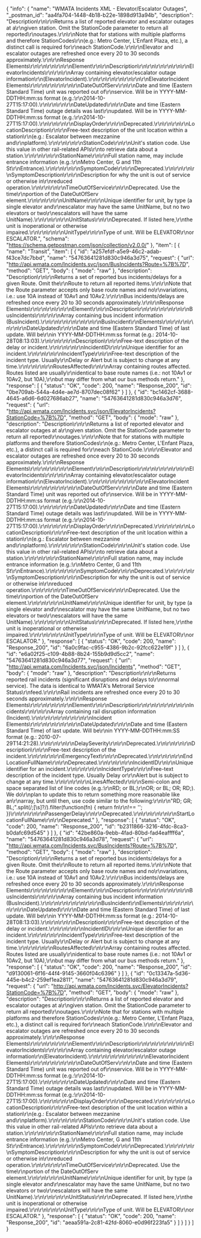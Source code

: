 {
  "info": {
    "name": "WMATA Incidents XML - Elevator/Escalator Outages",
    "_postman_id": "aa4fa704-1448-4b18-b22e-1898d913a94b",
    "description": "Description\r\n\r\nReturns a list of reported elevator and escalator outages at a\r\ngiven station. Omit the StationCode parameter to return all reported\r\noutages.\r\n\r\nNote that for stations with multiple platforms and therefore StationCodes\r\n(e.g.: Metro Center, L'Enfant Plaza, etc.), a distinct call is required for\r\neach StationCode.\r\n\r\nElevator and escalator outages are refreshed once every 20 to 30 seconds approximately.\r\n\r\nResponse Elements\r\n\r\n\r\n\r\n\r\nElement\r\n\r\nDescription\r\n\r\n\r\n\r\n\r\n\r\nElevatorIncidents\r\n\r\n\r\nArray containing elevator/escalator outage information\r\n(ElevatorIncident).\r\n\r\n\r\n\r\n\r\n\r\n\r\nElevatorIncident Elements\r\n\r\n\r\n\r\n\r\n\r\nDateOutOfServ\r\n\r\nDate and time (Eastern Standard Time) unit was reported out of\r\nservice. Will be in YYYY-MM-DDTHH:mm:ss format (e.g.:\r\n2014-10-27T15:17:00).\r\n\r\n\r\n\r\nDateUpdated\r\n\r\nDate and time (Eastern Standard Time) outage details was last\r\nupdated. Will be in YYYY-MM-DDTHH:mm:ss format (e.g.:\r\n2014-10-27T15:17:00).\r\n\r\n\r\n\r\nDisplayOrder\r\n\r\nDeprecated.\r\n\r\n\r\n\r\nLocationDescription\r\n\r\nFree-text description of the unit location within a station\r\n(e.g.: Escalator between mezzanine and\r\nplatform).\r\n\r\n\r\n\r\nStationCode\r\n\r\nUnit's station code. Use this value in other rail-related APIs\r\nto retrieve data about a station.\r\n\r\n\r\n\r\nStationName\r\n\r\nFull station name, may include entrance information (e.g.:\r\nMetro Center, G and 11th St\r\nEntrance).\r\n\r\n\r\n\r\nSymptomCode\r\n\r\nDeprecated.\r\n\r\n\r\n\r\nSymptomDescription\r\n\r\nDescription for why the unit is out of service or otherwise in\r\nreduced operation.\r\n\r\n\r\n\r\nTimeOutOfService\r\n\r\nDeprecated. Use the time\r\nportion of the DateOutOfServ element.\r\n\r\n\r\n\r\nUnitName\r\n\r\nUnique identifier for unit, by type (a single elevator and\r\nescalator may have the same UnitName, but no two elevators or two\r\nescalators will have the same UnitName).\r\n\r\n\r\n\r\nUnitStatus\r\n\r\nDeprecated. If listed here,\r\nthe unit is inoperational or otherwise impaired.\r\n\r\n\r\n\r\nUnitType\r\n\r\nType of unit. Will be ELEVATOR\r\nor ESCALATOR.",
    "schema": "https://schema.getpostman.com/json/collection/v2.0.0/"
  },
  "item": [
    {
      "name": "Transit",
      "item": [
        {
          "id": "a257efdf-a5e9-46c2-adab-f43ce7dc7bbd",
          "name": "54763641281d830c946a3d75",
          "request": {
            "url": "http://api.wmata.com/Incidents.svc/json/BusIncidents?Route=%7B%7D",
            "method": "GET",
            "body": {
              "mode": "raw"
            },
            "description": "Description\r\n\r\nReturns a set of reported bus incidents/delays for a given Route. Omit the\r\nRoute to return all reported items.\r\n\r\nNote that the Route parameter accepts only base route names and no\r\nvariations, i.e.: use 10A instead of 10Av1 and 10Av2.\r\n\r\nBus incidents/delays are refreshed once every 20 to 30 seconds approximately.\r\n\r\nResponse Elements\r\n\r\n\r\n\r\n\r\nElement\r\n\r\nDescription\r\n\r\n\r\n\r\n\r\n\r\nBusIncidents\r\n\r\n\r\nArray containing bus incident information (BusIncident).\r\n\r\n\r\n\r\n\r\n\r\n\r\nBusIncident\r\nElements\r\n\r\n\r\n\r\n\r\n\r\nDateUpdated\r\n\r\nDate and time (Eastern Standard Time) of last update. Will be\r\nin YYYY-MM-DDTHH:mm:ss format (e.g.: 2014-10-28T08:13:03).\r\n\r\n\r\n\r\nDescription\r\n\r\nFree-text description of the delay or incident.\r\n\r\n\r\n\r\nIncidentID\r\n\r\nUnique identifier for an incident.\r\n\r\n\r\n\r\nIncidentType\r\n\r\nFree-text description of the incident type. Usually\r\nDelay or Alert but is subject to change at any time.\r\n\r\n\r\n\r\nRoutesAffected\r\n\r\nArray containing routes affected. Routes listed are usually\r\nidentical to base route names (i.e.: not 10Av1 or 10Av2, but 10A),\r\nbut may differ from what our bus methods return."
          },
          "response": [
            {
              "status": "OK",
              "code": 200,
              "name": "Response_200",
              "id": "0be709ab-544a-4d4e-ae7d-8707dec08f62"
            }
          ]
        },
        {
          "id": "bc1462cf-3688-4645-a6d6-6d027686ab27",
          "name": "54763641281d830c946a3d76",
          "request": {
            "url": "http://api.wmata.com/Incidents.svc/json/ElevatorIncidents?StationCode=%7B%7D",
            "method": "GET",
            "body": {
              "mode": "raw"
            },
            "description": "Description\r\n\r\nReturns a list of reported elevator and escalator outages at a\r\ngiven station. Omit the StationCode parameter to return all reported\r\noutages.\r\n\r\nNote that for stations with multiple platforms and therefore StationCodes\r\n(e.g.: Metro Center, L'Enfant Plaza, etc.), a distinct call is required for\r\neach StationCode.\r\n\r\nElevator and escalator outages are refreshed once every 20 to 30 seconds approximately.\r\n\r\nResponse Elements\r\n\r\n\r\n\r\n\r\nElement\r\n\r\nDescription\r\n\r\n\r\n\r\n\r\n\r\nElevatorIncidents\r\n\r\n\r\nArray containing elevator/escalator outage information\r\n(ElevatorIncident).\r\n\r\n\r\n\r\n\r\n\r\n\r\nElevatorIncident Elements\r\n\r\n\r\n\r\n\r\n\r\nDateOutOfServ\r\n\r\nDate and time (Eastern Standard Time) unit was reported out of\r\nservice. Will be in YYYY-MM-DDTHH:mm:ss format (e.g.:\r\n2014-10-27T15:17:00).\r\n\r\n\r\n\r\nDateUpdated\r\n\r\nDate and time (Eastern Standard Time) outage details was last\r\nupdated. Will be in YYYY-MM-DDTHH:mm:ss format (e.g.:\r\n2014-10-27T15:17:00).\r\n\r\n\r\n\r\nDisplayOrder\r\n\r\nDeprecated.\r\n\r\n\r\n\r\nLocationDescription\r\n\r\nFree-text description of the unit location within a station\r\n(e.g.: Escalator between mezzanine and\r\nplatform).\r\n\r\n\r\n\r\nStationCode\r\n\r\nUnit's station code. Use this value in other rail-related APIs\r\nto retrieve data about a station.\r\n\r\n\r\n\r\nStationName\r\n\r\nFull station name, may include entrance information (e.g.:\r\nMetro Center, G and 11th St\r\nEntrance).\r\n\r\n\r\n\r\nSymptomCode\r\n\r\nDeprecated.\r\n\r\n\r\n\r\nSymptomDescription\r\n\r\nDescription for why the unit is out of service or otherwise in\r\nreduced operation.\r\n\r\n\r\n\r\nTimeOutOfService\r\n\r\nDeprecated. Use the time\r\nportion of the DateOutOfServ element.\r\n\r\n\r\n\r\nUnitName\r\n\r\nUnique identifier for unit, by type (a single elevator and\r\nescalator may have the same UnitName, but no two elevators or two\r\nescalators will have the same UnitName).\r\n\r\n\r\n\r\nUnitStatus\r\n\r\nDeprecated. If listed here,\r\nthe unit is inoperational or otherwise impaired.\r\n\r\n\r\n\r\nUnitType\r\n\r\nType of unit. Will be ELEVATOR\r\nor ESCALATOR."
          },
          "response": [
            {
              "status": "OK",
              "code": 200,
              "name": "Response_200",
              "id": "6a0c9fac-c955-4386-9b2c-92fcc622e19f"
            }
          ]
        },
        {
          "id": "e6a02f25-c109-4b88-8b24-155b9d9d5cc2",
          "name": "54763641281d830c946a3d77",
          "request": {
            "url": "http://api.wmata.com/Incidents.svc/json/Incidents",
            "method": "GET",
            "body": {
              "mode": "raw"
            },
            "description": "Description\r\n\r\nReturns reported rail incidents (significant disruptions and delays to\r\nnormal service). The data is identical to WMATA's Metrorail Service Status\r\nfeed.\r\n\r\nRail incidents are refreshed once every 20 to 30 seconds approximately.\r\n\r\nResponse Elements\r\n\r\n\r\n\r\n\r\nElement\r\n\r\nDescription\r\n\r\n\r\n\r\n\r\n\r\nIncidents\r\n\r\n\r\nArray containing rail disruption information (Incident).\r\n\r\n\r\n\r\n\r\n\r\n\r\nIncident Elements\r\n\r\n\r\n\r\n\r\n\r\nDateUpdated\r\n\r\nDate and time (Eastern Standard Time) of last update. Will be\r\nin YYYY-MM-DDTHH:mm:SS format (e.g.: 2010-07-29T14:21:28).\r\n\r\n\r\n\r\nDelaySeverity\r\n\r\nDeprecated.\r\n\r\n\r\n\r\nDescription\r\n\r\nFree-text description of the incident.\r\n\r\n\r\n\r\nEmergencyText\r\n\r\nDeprecated.\r\n\r\n\r\n\r\nEndLocationFullName\r\n\r\nDeprecated.\r\n\r\n\r\n\r\nIncidentID\r\n\r\nUnique identifier for an incident.\r\n\r\n\r\n\r\nIncidentType\r\n\r\nFree-text description of the incident type. Usually Delay or\r\nAlert but is subject to change at any time.\r\n\r\n\r\n\r\nLinesAffected\r\n\r\nSemi-colon and space separated list of line codes (e.g.:\r\nRD; or BL;\r\nOR; or BL; OR; RD;). We do\r\nplan to update this to return something more reasonable like an\r\narray, but until then, use code similar to the following:\r\n\r\n\"RD; GR; BL;\".split(/;[\\s]?/).filter(function(fn) { return fn\r\n!== ''; })\r\n\r\n\r\n\r\nPassengerDelay\r\n\r\nDeprecated.\r\n\r\n\r\n\r\n\r\nStartLocationFullName\r\n\r\nDeprecated."
          },
          "response": [
            {
              "status": "OK",
              "code": 200,
              "name": "Response_200",
              "id": "b2311866-3216-4fdc-8ca3-b0dafc69d545"
            }
          ]
        },
        {
          "id": "42be860a-9ebb-4fad-80bd-fad4eaffff6a",
          "name": "54763641281d830c946a3d78",
          "request": {
            "url": "http://api.wmata.com/Incidents.svc/BusIncidents?Route=%7B%7D",
            "method": "GET",
            "body": {
              "mode": "raw"
            },
            "description": "Description\r\n\r\nReturns a set of reported bus incidents/delays for a given Route. Omit the\r\nRoute to return all reported items.\r\n\r\nNote that the Route parameter accepts only base route names and no\r\nvariations, i.e.: use 10A instead of 10Av1 and 10Av2.\r\n\r\nBus incidents/delays are refreshed once every 20 to 30 seconds approximately.\r\n\r\nResponse Elements\r\n\r\n\r\n\r\n\r\nElement\r\n\r\nDescription\r\n\r\n\r\n\r\n\r\n\r\nBusIncidents\r\n\r\n\r\nArray containing bus incident information (BusIncident).\r\n\r\n\r\n\r\n\r\n\r\n\r\nBusIncident\r\nElements\r\n\r\n\r\n\r\n\r\n\r\nDateUpdated\r\n\r\nDate and time (Eastern Standard Time) of last update. Will be\r\nin YYYY-MM-DDTHH:mm:ss format (e.g.: 2014-10-28T08:13:03).\r\n\r\n\r\n\r\nDescription\r\n\r\nFree-text description of the delay or incident.\r\n\r\n\r\n\r\nIncidentID\r\n\r\nUnique identifier for an incident.\r\n\r\n\r\n\r\nIncidentType\r\n\r\nFree-text description of the incident type. Usually\r\nDelay or Alert but is subject to change at any time.\r\n\r\n\r\n\r\nRoutesAffected\r\n\r\nArray containing routes affected. Routes listed are usually\r\nidentical to base route names (i.e.: not 10Av1 or 10Av2, but 10A),\r\nbut may differ from what our bus methods return."
          },
          "response": [
            {
              "status": "OK",
              "code": 200,
              "name": "Response_200",
              "id": "d9130061-6f16-44f4-9145-3660f04c6396"
            }
          ]
        },
        {
          "id": "0c13347a-5d36-445e-b4c2-259ef1ea2811",
          "name": "54763641281d830c946a3d79",
          "request": {
            "url": "http://api.wmata.com/Incidents.svc/ElevatorIncidents?StationCode=%7B%7D",
            "method": "GET",
            "body": {
              "mode": "raw"
            },
            "description": "Description\r\n\r\nReturns a list of reported elevator and escalator outages at a\r\ngiven station. Omit the StationCode parameter to return all reported\r\noutages.\r\n\r\nNote that for stations with multiple platforms and therefore StationCodes\r\n(e.g.: Metro Center, L'Enfant Plaza, etc.), a distinct call is required for\r\neach StationCode.\r\n\r\nElevator and escalator outages are refreshed once every 20 to 30 seconds approximately.\r\n\r\nResponse Elements\r\n\r\n\r\n\r\n\r\nElement\r\n\r\nDescription\r\n\r\n\r\n\r\n\r\n\r\nElevatorIncidents\r\n\r\n\r\nArray containing elevator/escalator outage information\r\n(ElevatorIncident).\r\n\r\n\r\n\r\n\r\n\r\n\r\nElevatorIncident Elements\r\n\r\n\r\n\r\n\r\n\r\nDateOutOfServ\r\n\r\nDate and time (Eastern Standard Time) unit was reported out of\r\nservice. Will be in YYYY-MM-DDTHH:mm:ss format (e.g.:\r\n2014-10-27T15:17:00).\r\n\r\n\r\n\r\nDateUpdated\r\n\r\nDate and time (Eastern Standard Time) outage details was last\r\nupdated. Will be in YYYY-MM-DDTHH:mm:ss format (e.g.:\r\n2014-10-27T15:17:00).\r\n\r\n\r\n\r\nDisplayOrder\r\n\r\nDeprecated.\r\n\r\n\r\n\r\nLocationDescription\r\n\r\nFree-text description of the unit location within a station\r\n(e.g.: Escalator between mezzanine and\r\nplatform).\r\n\r\n\r\n\r\nStationCode\r\n\r\nUnit's station code. Use this value in other rail-related APIs\r\nto retrieve data about a station.\r\n\r\n\r\n\r\nStationName\r\n\r\nFull station name, may include entrance information (e.g.:\r\nMetro Center, G and 11th St\r\nEntrance).\r\n\r\n\r\n\r\nSymptomCode\r\n\r\nDeprecated.\r\n\r\n\r\n\r\nSymptomDescription\r\n\r\nDescription for why the unit is out of service or otherwise in\r\nreduced operation.\r\n\r\n\r\n\r\nTimeOutOfService\r\n\r\nDeprecated. Use the time\r\nportion of the DateOutOfServ element.\r\n\r\n\r\n\r\nUnitName\r\n\r\nUnique identifier for unit, by type (a single elevator and\r\nescalator may have the same UnitName, but no two elevators or two\r\nescalators will have the same UnitName).\r\n\r\n\r\n\r\nUnitStatus\r\n\r\nDeprecated. If listed here,\r\nthe unit is inoperational or otherwise impaired.\r\n\r\n\r\n\r\nUnitType\r\n\r\nType of unit. Will be ELEVATOR\r\nor ESCALATOR."
          },
          "response": [
            {
              "status": "OK",
              "code": 200,
              "name": "Response_200",
              "id": "aeaa591a-2c81-42fd-8060-e0d96f223fa5"
            }
          ]
        }
      ]
    }
  ]
}